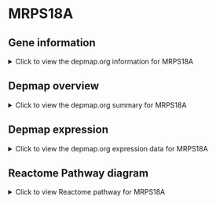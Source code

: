 <h1>MRPS18A</h1>

<h2>Gene information</h2>
<details>
  <summary>Click to view the depmap.org information for MRPS18A</summary>
  <iframe src="https://depmap.org/portal/gene/MRPS18A?tab=about" style="border:none;width:100%;height:800px"></iframe>
</details>

<h2>Depmap overview</h2>
<details>
  <summary>Click to view the depmap.org summary for MRPS18A</summary>
  <iframe src="https://depmap.org/portal/gene/MRPS18A?tab=overview" style="border:none;width:100%;height:800px"></iframe>
</details>

<h2>Depmap expression</h2>
<details>
  <summary>Click to view the depmap.org expression data for MRPS18A</summary>
  <iframe src="https://depmap.org/portal/gene/MRPS18A?tab=characterization" style="border:none;width:100%;height:800px"></iframe>
</details>



<h2>Reactome Pathway diagram</h2>
<details>
  <summary>Click to view Reactome pathway for MRPS18A</summary>
  <p>Mitochondrial translation termination</p>
  <iframe src="https://reactome.org/PathwayBrowser/#/R-HSA-5419276" style="border:none;width:100%;height:800px"></iframe>
</details>



